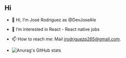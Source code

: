 ## Hi

- 👋 Hi, I’m José Rodriguez as @DevJoseAle
- 👀 I’m interested in React - React native jobs
- 📫 How to reach me: Mail jrodriguezp265@gmail.com.

- ![Anurag's GitHub stats](https://github-readme-stats.vercel.app/api?username=anuraghazra&hide=contribs,prs)
<!---
DevJoseAle/DevJoseAle is a ✨ special ✨ repository because its `README.md` (this file) appears on your GitHub profile.
You can click the Preview link to take a look at your changes.
--->
